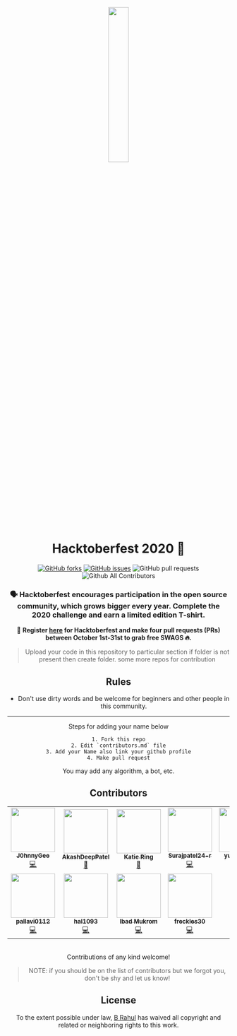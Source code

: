 <p align="center">
    <a href="https://hacktorberfest.digitalocean.com/">
        <img src="assets/hacktoberfest.svg" width="30%">
    </a>
</p>

<h1 align="center"> Hacktoberfest 2020 🎉</h1>

<div align="center">
  
[![GitHub forks](https://img.shields.io/github/forks/rahulbollisetty/HACKTOBERFEST_2020?color=brightgreen)](https://github.com/rahulbollisetty/HACKTOBERFEST_2020/network)
[![GitHub issues](https://img.shields.io/github/issues/rahulbollisetty/HACKTOBERFEST_2020)](https://github.com/rahulbollisetty/HACKTOBERFEST_2020/issues)
![GitHub pull requests](https://img.shields.io/github/issues-pr/rahulbollisetty/HACKTOBERFEST_2020)
![Github All Contributors](https://img.shields.io/github/all-contributors/rahulbollisetty/HACKTOBERFEST_2020)

### 🗣 Hacktoberfest encourages participation in the open source community, which grows bigger every year. Complete the 2020 challenge and earn a limited edition T-shirt.

📢 **Register [here](https://hacktoberfest.digitalocean.com) for Hacktoberfest and make four pull requests (PRs) between October 1st-31st to grab free SWAGS 🔥.**


> Upload your code in this repository to particular section if folder is not present then create folder.
> some more repos for contribution



## Rules

- Don't use dirty words and be welcome for beginners and other people in this community.

---

Steps for adding your name below

    1. Fork this repo
    2. Edit `contributors.md` file
    3. Add your Name also link your github profile
    4. Make pull request
You may add any algorithm, a bot, etc.

## Contributors


<!-- ALL-CONTRIBUTORS-LIST:START - Do not remove or modify this section -->
<!-- prettier-ignore-start -->
<!-- markdownlint-disable -->
<table>
  <tr>
    <td align="center"><a href="https://github.com/J0hnnyGee"><img src="https://avatars2.githubusercontent.com/u/61202910?v=4" width="100px;" alt=""/><br /><sub><b>J0hnnyGee</b></sub></a><br /><a href="https://github.com/rahulbollisetty/HACKTOBERFEST_2020/commits?author=J0hnnyGee" title="Code">💻</a></td>
    <td align="center"><a href="https://github.com/AkashDeepPatel"><img src="https://avatars1.githubusercontent.com/u/72429366?v=4" width="100px;" alt=""/><br /><sub><b>AkashDeepPatel</b></sub></a><br /><a href="https://github.com/rahulbollisetty/HACKTOBERFEST_2020/commits?author=AkashDeepPatel" title="Documentation">📖</a></td>
    <td align="center"><a href="https://github.com/katie-ring"><img src="https://avatars0.githubusercontent.com/u/68781671?v=4" width="100px;" alt=""/><br /><sub><b>Katie Ring</b></sub></a><br /><a href="https://github.com/rahulbollisetty/HACKTOBERFEST_2020/commits?author=katie-ring" title="Documentation">📖</a></td>
    <td align="center"><a href="https://github.com/Surajpatel24-r"><img src="https://avatars1.githubusercontent.com/u/73026702?v=4" width="100px;" alt=""/><br /><sub><b>Surajpatel24-r</b></sub></a><br /><a href="https://github.com/rahulbollisetty/HACKTOBERFEST_2020/commits?author=Surajpatel24-r" title="Code">💻</a></td>
    <td align="center"><a href="https://github.com/yugantar99"><img src="https://avatars3.githubusercontent.com/u/73051921?v=4" width="100px;" alt=""/><br /><sub><b>yugantar99</b></sub></a><br /><a href="https://github.com/rahulbollisetty/HACKTOBERFEST_2020/commits?author=yugantar99" title="Code">💻</a></td>
    <td align="center"><a href="http://gamegear2d.xyz"><img src="https://avatars1.githubusercontent.com/u/73019477?v=4" width="100px;" alt=""/><br /><sub><b>prajai1803</b></sub></a><br /><a href="https://github.com/rahulbollisetty/HACKTOBERFEST_2020/commits?author=prajai1803" title="Code">💻</a></td>
    <td align="center"><a href="https://github.com/tanmayanandx"><img src="https://avatars1.githubusercontent.com/u/54024121?v=4" width="100px;" alt=""/><br /><sub><b>tanmayanandx</b></sub></a><br /><a href="https://github.com/rahulbollisetty/HACKTOBERFEST_2020/commits?author=tanmayanandx" title="Code">💻</a></td>
  </tr>
  <tr>
    <td align="center"><a href="https://github.com/pallavi0112"><img src="https://avatars1.githubusercontent.com/u/73059576?v=4" width="100px;" alt=""/><br /><sub><b>pallavi0112</b></sub></a><br /><a href="https://github.com/rahulbollisetty/HACKTOBERFEST_2020/commits?author=pallavi0112" title="Code">💻</a></td>
    <td align="center"><a href="https://github.com/hal1093"><img src="https://avatars2.githubusercontent.com/u/73011749?v=4" width="100px;" alt=""/><br /><sub><b>hal1093</b></sub></a><br /><a href="https://github.com/rahulbollisetty/HACKTOBERFEST_2020/commits?author=hal1093" title="Code">💻</a></td>
    <td align="center"><a href="https://github.com/IbadMukrom"><img src="https://avatars0.githubusercontent.com/u/56953749?v=4" width="100px;" alt=""/><br /><sub><b>Ibad Mukrom</b></sub></a><br /><a href="https://github.com/rahulbollisetty/HACKTOBERFEST_2020/commits?author=IbadMukrom" title="Code">💻</a></td>
    <td align="center"><a href="https://github.com/freckles30"><img src="https://avatars1.githubusercontent.com/u/72254336?v=4" width="100px;" alt=""/><br /><sub><b>freckles30</b></sub></a><br /><a href="https://github.com/rahulbollisetty/HACKTOBERFEST_2020/commits?author=freckles30" title="Code">💻</a></td>
  </tr>
</table>

<!-- markdownlint-enable -->
<!-- prettier-ignore-end -->
<!-- ALL-CONTRIBUTORS-LIST:END -->
<!-- ALL-CONTRIBUTORS-LIST:START - Do not remove or modify this section -->
<!-- prettier-ignore-start -->
<!-- markdownlint-disable -->

<table>

</table>

<!-- markdownlint-enable -->
<!-- prettier-ignore-end -->
<!-- ALL-CONTRIBUTORS-LIST:END -->

Contributions of any kind welcome!

>    NOTE: if you should be on the list of contributors but we forgot you, don't be shy and let us know!

## License

To the extent possible under law, [B Rahul](https://github.com/rahulbollisetty/) has waived all copyright and related or neighboring rights to this work.
